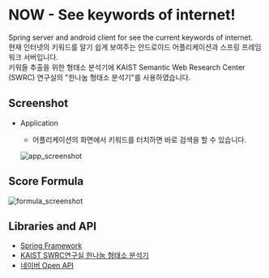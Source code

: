 # NOW - See keywords of internet!
Spring server and android client for see the current keywords of internet.\
현재 인터넷의 키워드를 알기 쉽게 보여주는 안드로이드 어플리케이션과 스프링 프레임워크 서버입니다.\
키워들 추출을 위한 형태소 분석기에 KAIST Semantic Web Research Center (SWRC) 연구실의 "한나눔 형태소 분석기"를 사용하였습니다.

## Screenshot
* Application
  * 어플리케이션의 화면에서 키워드를 터치하면 바로 검색을 할 수 있습니다.
  
  ![app_screenshot](https://github.com/Tamuel/NOW_See-the-keywords-of-internet/blob/master/Now_app_screenshot.png)
  
## Score Formula
![formula_screenshot](https://github.com/Tamuel/NOW_See-the-keywords-of-internet/blob/master/Now_formula.png)


## Libraries and API
* [Spring Framework](https://spring.io/)
* [KAIST SWRC연구실 한나눔 형태소 분석기](http://semanticweb.kaist.ac.kr/home/index.php/HanNanum)
* [네이버 Open API](https://developers.naver.com/products/search/)
